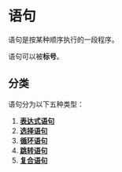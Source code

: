 # 语句

语句是按某种顺序执行的一段程序。

语句可以被**标号**。

## 分类

语句分为以下五种类型：

1. [**表达式语句**](/教程/正文/语法和标准库/5_语句/5_1_表达式语句.md)
2. [**选择语句**](/教程/正文/语法和标准库/5_语句/5_3_选择语句.md)
3. [**循环语句**](/教程/正文/语法和标准库/5_语句/5_4_循环语句.md)
4. [**跳转语句**](/教程/正文/语法和标准库/5_语句/5_5_跳转语句.md)
5. [**复合语句**](/教程/正文/语法和标准库/5_语句/5_2_复合语句.md)
